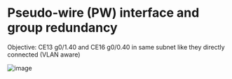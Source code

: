 # Pseudo-wire (PW) interface and group redundancy

Objective: CE13 g0/1.40 and CE16 g0/0.40 in same subnet like they directly connected (VLAN aware)

![image](https://user-images.githubusercontent.com/55949652/102810094-1ee99e80-43e9-11eb-9a53-11a80895dcc2.png)
